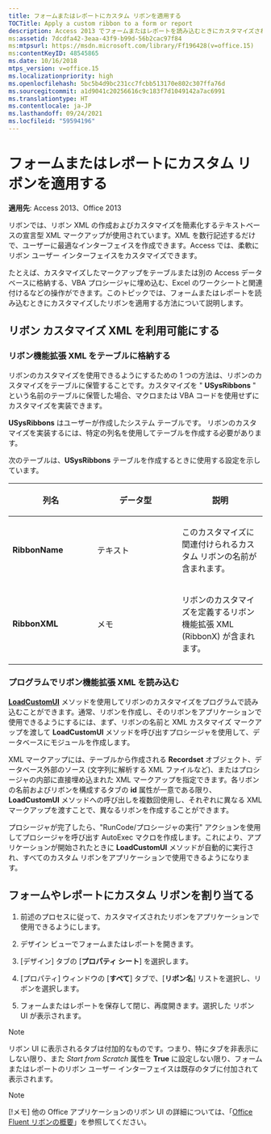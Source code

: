 ```yaml
---
title: フォームまたはレポートにカスタム リボンを適用する
TOCTitle: Apply a custom ribbon to a form or report
description: Access 2013 でフォームまたはレポートを読み込むときにカスタマイズされたリボンを適用する方法。
ms:assetid: 7dcdfa42-3eaa-43f9-b99d-56b2cac97f84
ms:mtpsurl: https://msdn.microsoft.com/library/Ff196428(v=office.15)
ms:contentKeyID: 48545865
ms.date: 10/16/2018
mtps_version: v=office.15
ms.localizationpriority: high
ms.openlocfilehash: 5bc5b4d9bc231cc7fcbb513170e802c307ffa76d
ms.sourcegitcommit: a1d9041c20256616c9c183f7d1049142a7ac6991
ms.translationtype: HT
ms.contentlocale: ja-JP
ms.lasthandoff: 09/24/2021
ms.locfileid: "59594196"
---
```

# <a name="apply-a-custom-ribbon-to-a-form-or-report"></a>フォームまたはレポートにカスタム リボンを適用する

**適用先**: Access 2013、Office 2013

リボンでは、リボン XML の作成およびカスタマイズを簡素化するテキストベースの宣言型 XML マークアップが使用されています。XML を数行記述するだけで、ユーザーに最適なインターフェイスを作成できます。Access では、柔軟にリボン ユーザー インターフェイスをカスタマイズできます。 

たとえば、カスタマイズしたマークアップをテーブルまたは別の Access データベースに格納する、VBA プロシージャに埋め込む、Excel のワークシートと関連付けるなどの操作ができます。このトピックでは、フォームまたはレポートを読み込むときにカスタマイズしたリボンを適用する方法について説明します。

## <a name="make-the-ribbon-customization-xml-available"></a>リボン カスタマイズ XML を利用可能にする

### <a name="store-ribbon-extensibility-xml-in-a-table"></a>リボン機能拡張 XML をテーブルに格納する

リボンのカスタマイズを使用できるようにするための 1 つの方法は、リボンのカスタマイズをテーブルに保管することです。カスタマイズを " **USysRibbons** " という名前のテーブルに保管した場合、マクロまたは VBA コードを使用せずにカスタマイズを実装できます。

**USysRibbons** はユーザーが作成したシステム テーブルです。 リボンのカスタマイズを実装するには、特定の列名を使用してテーブルを作成する必要があります。 

次のテーブルは、**USysRibbons** テーブルを作成するときに使用する設定を示しています。

<table>
<colgroup>
<col style="width: 33%" />
<col style="width: 33%" />
<col style="width: 33%" />
</colgroup>
<thead>
<tr class="header">
<th><p>列名</p></th>
<th><p>データ型</p></th>
<th><p>説明</p></th>
</tr>
</thead>
<tbody>
<tr class="odd">
<td><p><strong>RibbonName</strong></p></td>
<td><p>テキスト</p></td>
<td><p>このカスタマイズに関連付けられるカスタム リボンの名前が含まれます。</p></td>
</tr>
<tr class="even">
<td><p><strong>RibbonXML</strong></p></td>
<td><p>メモ</p></td>
<td><p>リボンのカスタマイズを定義するリボン機能拡張 XML (RibbonX) が含まれます。</p></td>
</tr>
</tbody>
</table>


### <a name="load-ribbon-extensibility-xml-programmatically"></a>プログラムでリボン機能拡張 XML を読み込む

**[LoadCustomUI](https://docs.microsoft.com/office/vba/api/Access.Application.LoadCustomUI)** メソッドを使用してリボンのカスタマイズをプログラムで読み込むことができます。通常、リボンを作成し、そのリボンをアプリケーションで使用できるようにするには、まず、リボンの名前と XML カスタマイズ マークアップを渡して **LoadCustomUI** メソッドを呼び出すプロシージャを使用して、データベースにモジュールを作成します。

XML マークアップには、テーブルから作成される **Recordset** オブジェクト、データベース外部のソース (文字列に解析する XML ファイルなど)、またはプロシージャの内部に直接埋め込まれた XML マークアップを指定できます。各リボンの名前およびリボンを構成するタブの **id** 属性が一意である限り、 **LoadCustomUI** メソッドへの呼び出しを複数回使用し、それぞれに異なる XML マークアップを渡すことで、異なるリボンを作成することができます。

プロシージャが完了したら、"RunCode/プロシージャの実行" アクションを使用してプロシージャを呼び出す AutoExec マクロを作成します。これにより、アプリケーションが開始されたときに **LoadCustomUI** メソッドが自動的に実行され、すべてのカスタム リボンをアプリケーションで使用できるようになります。

## <a name="assign-custom-ribbons-to-forms-or-reports"></a>フォームやレポートにカスタム リボンを割り当てる

1.  前述のプロセスに従って、カスタマイズされたリボンをアプリケーションで使用できるようにします。

2.  デザイン ビューでフォームまたはレポートを開きます。

3.  [デザイン] タブの [**プロパティ シート**] を選択します。

4.  [プロパティ] ウィンドウの [**すべて**] タブで、[**リボン名**] リストを選択し、リボンを選択します。

5.  フォームまたはレポートを保存して閉じ、再度開きます。選択した リボン UI が表示されます。


> [!NOTE]
> リボン UI に表示されるタブは付加的なものです。つまり、特にタブを非表示にしない限り、また *Start from Scratch* 属性を **True** に設定しない限り、フォームまたはレポートのリボン ユーザー インターフェイスは既存のタブに付加されて表示されます。

> [!NOTE]
> [!メモ] 他の Office アプリケーションのリボン UI の詳細については、「[Office Fluent リボンの概要](https://docs.microsoft.com/office/vba/Library-Reference/Concepts/overview-of-the-office-fluent-ribbon)」を参照してください。


